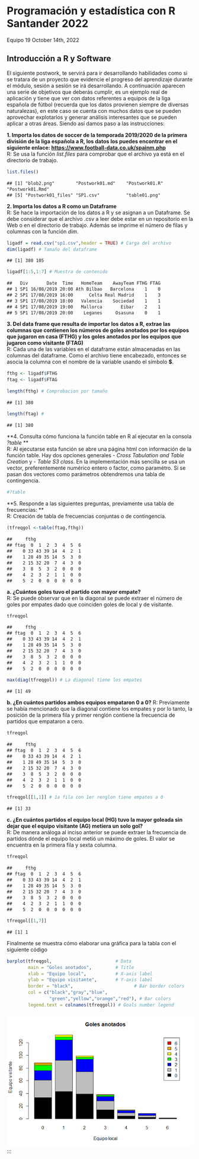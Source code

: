 Programación y estadística con R Santander 2022
================
Equipo 19
October 14th, 2022







## Introducción a R y Software

El siguiente postwork, te servirá para ir desarrollando habilidades como
si se tratara de un proyecto que evidencie el progreso del aprendizaje
durante el módulo, sesión a sesión se irá desarrollando. A continuación
aparecen una serie de objetivos que deberás cumplir, es un ejemplo real
de aplicación y tiene que ver con datos referentes a equipos de la liga
española de fútbol (recuerda que los datos provienen siempre de diversas
naturalezas), en este caso se cuenta con muchos datos que se pueden
aprovechar explotarlos y generar análisis interesantes que se pueden
aplicar a otras áreas. Siendo así damos paso a las instrucciones:

**1. Importa los datos de soccer de la temporada 2019/2020 de la primera
división de la liga española a R, los datos los puedes encontrar en el
siguiente enlace: <https://www.football-data.co.uk/spainm.php>**  
R: Se usa la función *list.files* para comprobar que el archivo ya está
en el directorio de trabajo.

``` r
list.files()
```

    ## [1] "blob2.png"        "Postwork01.md"    "Postwork01.R"     "Postwork01.Rmd"  
    ## [5] "Postwork01_files" "SP1.csv"          "table01.png"

**2. Importa los datos a R como un Dataframe**  
R: Se hace la importación de los datos a R y se asignan a un Dataframe.
Se debe considerar que el archivo .csv a leer debe estar en un
repositorio en la Web o en el directorio de trabajo. Además se imprime
el número de filas y columnas con la función *dim*.

``` r
ligadf = read.csv("sp1.csv",header = TRUE) # Carga del archivo
dim(ligadf) # Tamaño del dataframe
```

    ## [1] 380 105

``` r
ligadf[1:5,1:7] # Muestra de contenido
```

    ##   Div       Date  Time   HomeTeam    AwayTeam FTHG FTAG
    ## 1 SP1 16/08/2019 20:00 Ath Bilbao   Barcelona    1    0
    ## 2 SP1 17/08/2019 16:00      Celta Real Madrid    1    3
    ## 3 SP1 17/08/2019 18:00   Valencia    Sociedad    1    1
    ## 4 SP1 17/08/2019 19:00   Mallorca       Eibar    2    1
    ## 5 SP1 17/08/2019 20:00    Leganes     Osasuna    0    1

**3. Del data frame que resulta de importar los datos a R, extrae las
columnas que contienen los números de goles anotados por los equipos que
jugaron en casa (FTHG) y los goles anotados por los equipos que jugaron
como visitante (FTAG)**  
R: Cada una de las variables en el dataframe están almacenadas en las
columnas del dataframe. Como el archivo tiene encabezado, entonces se
asocia la columna con el nombre de la variable usando el símbolo **\$**.

``` r
fthg <- ligadf$FTHG
ftag <- ligadf$FTAG
```

``` r
length(fthg) # Comprobacion por tamaño
```

    ## [1] 380

``` r
length(ftag) # 
```

    ## [1] 380

**4. Consulta cómo funciona la función table en R al ejecutar en la
consola *?table* **  
R: Al ejecutarse esta función se abre una página html con información de
la función table. Hay dos opciones generales - *Cross Tabulation and
Table Creation* y - *Table S3 class*. En la implementación más sencilla
se usa un vector, preferentemente numérico entero o factor, como
paramétro. Si se pasan dos vectores como parámetros obtendremos una
tabla de contingencia.

``` r
#?table
```

**5. Responde a las siguientes preguntas, previamente usa tabla de
frecuencias: **  
R: Creación de tabla de frecuencias conjuntas o de contingencia.

``` r
(tfreqgol <-table(ftag,fthg))
```

    ##     fthg
    ## ftag  0  1  2  3  4  5  6
    ##    0 33 43 39 14  4  2  1
    ##    1 28 49 35 14  5  3  0
    ##    2 15 32 20  7  4  3  0
    ##    3  8  5  3  2  0  0  0
    ##    4  2  3  2  1  1  0  0
    ##    5  2  0  0  0  0  0  0

**a. ¿Cuántos goles tuvo el partido con mayor empate?**  
R: Se puede observar que en la diagonal se puede extraer el número de
goles por empates dado que coinciden goles de local y de visitante.

``` r
tfreqgol
```

    ##     fthg
    ## ftag  0  1  2  3  4  5  6
    ##    0 33 43 39 14  4  2  1
    ##    1 28 49 35 14  5  3  0
    ##    2 15 32 20  7  4  3  0
    ##    3  8  5  3  2  0  0  0
    ##    4  2  3  2  1  1  0  0
    ##    5  2  0  0  0  0  0  0

``` r
max(diag(tfreqgol)) # La diagonal tiene los empates
```

    ## [1] 49

**b. ¿En cuántos partidos ambos equipos empataron 0 a 0?** R:
Previamente se había mencionado que la diagonal contiene los empates y
por lo tanto, la posición de la primera fila y primer renglón contiene
la frecuencia de partidos que empataron a cero.

``` r
tfreqgol
```

    ##     fthg
    ## ftag  0  1  2  3  4  5  6
    ##    0 33 43 39 14  4  2  1
    ##    1 28 49 35 14  5  3  0
    ##    2 15 32 20  7  4  3  0
    ##    3  8  5  3  2  0  0  0
    ##    4  2  3  2  1  1  0  0
    ##    5  2  0  0  0  0  0  0

``` r
tfreqgol[[1,1]] # 1a fila con 1er renglon tiene empates a 0
```

    ## [1] 33

**c. ¿En cuántos partidos el equipo local (HG) tuvo la mayor goleada sin
dejar que el equipo visitante (AG) metiera un solo gol?**  
R: De manera análoga al inciso anterior se puede extraer la frecuencia
de partidos dónde el equipo local metió un máximo de goles. El valor se
encuentra en la primera fila y sexta columna.

``` r
tfreqgol
```

    ##     fthg
    ## ftag  0  1  2  3  4  5  6
    ##    0 33 43 39 14  4  2  1
    ##    1 28 49 35 14  5  3  0
    ##    2 15 32 20  7  4  3  0
    ##    3  8  5  3  2  0  0  0
    ##    4  2  3  2  1  1  0  0
    ##    5  2  0  0  0  0  0  0

``` r
tfreqgol[[1,7]]
```

    ## [1] 1

Finalmente se muestra cómo elaborar una gráfica para la tabla con el
siguiente código

``` r
barplot(tfreqgol,                        # Data
        main = "Goles anotados",         # Title
        xlab = "Equipo local",           # X-axis label
        ylab = "Equipo visitante",       # Y-axis label
        border = "black",                       # Bar border colors
        col = c("black","gray","blue",
                "green","yellow","orange","red"), # Bar colors
        legend.text = colnames(tfreqgol)) # Goals number legend
```

![](Postwork01_files/figure-gfm/unnamed-chunk-10-1.png)<!-- --> :::
